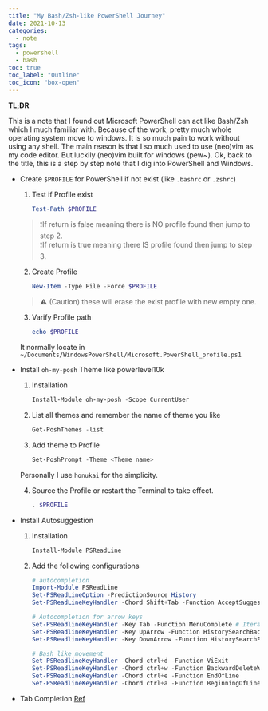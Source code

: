 ```yaml
---
title: "My Bash/Zsh-like PowerShell Journey"
date: 2021-10-13
categories:
  - note
tags:
  - powershell
  - bash
toc: true
toc_label: "Outline"
toc_icon: "box-open"
---
```


**TL;DR**

This is a note that I found out Microsoft PowerShell can act like Bash/Zsh which
I much familiar with. Because of the work, pretty much whole operating system
move to windows. It is so much pain to work without using any shell. The main
reason is that I so much used to use (neo)vim as my code editor. But luckily
(neo)vim built for windows (pew~). Ok, back to the title, this is a step by step
note that I dig into PowerShell and Windows.

- Create `$PROFILE` for PowerShell if not exist (like `.bashrc` or `.zshrc`)

    1. Test if Profile exist
        ```powershell
        Test-Path $PROFILE
        ```
    > ❗If return is false meaning there is NO profile found then jump to step 2. <br>
    > ❗If return is true meaning there IS profile found then jump to step 3.

    2. Create Profile
        ```powershell
        New-Item -Type File -Force $PROFILE
        ```
    > ⚠ (Caution) these will erase the exist profile with new empty one.

    3. Varify Profile path
        ```powershell
        echo $PROFILE
        ```
    It normally locate in `~/Documents/WindowsPowerShell/Microsoft.PowerShell_profile.ps1`

- Install `oh-my-posh` Theme like powerlevel10k

    1. Installation
        ```powershell
        Install-Module oh-my-posh -Scope CurrentUser
        ```

    2. List all themes and remember the name of theme you like
        ```powershell
        Get-PoshThemes -list
        ```

    3. Add theme to Profile
        ```powershell
        Set-PoshPrompt -Theme <Theme name>
        ```
    Personally I use `honukai` for the simplicity.

    4. Source the Profile or restart the Terminal to take effect.
        ```powershell
        . $PROFILE
        ```

- Install Autosuggestion

    1. Installation
        ```powershell
        Install-Module PSReadLine
        ```

    2. Add the following configurations
        ```powershell
        # autocompletion
        Import-Module PSReadLine
        Set-PSReadLineOption -PredictionSource History
        Set-PSReadLineKeyHandler -Chord Shift+Tab -Function AcceptSuggestion # Accept Suggestion

        # Autocompletion for arrow keys
        Set-PSReadlineKeyHandler -Key Tab -Function MenuComplete # Iterate through autocompletion
        Set-PSReadlineKeyHandler -Key UpArrow -Function HistorySearchBackward
        Set-PSReadlineKeyHandler -Key DownArrow -Function HistorySearchForward

        # Bash like movement
        Set-PSReadlineKeyHandler -Chord ctrl+d -Function ViExit
        Set-PSReadlineKeyHandler -Chord ctrl+w -Function BackwardDeleteWord
        Set-PSReadlineKeyHandler -Chord ctrl+e -Function EndOfLine
        Set-PSReadlineKeyHandler -Chord ctrl+a -Function BeginningOfLine
        ```

- Tab Completion [Ref](https://github.com/bergmeister/posh-cli)


